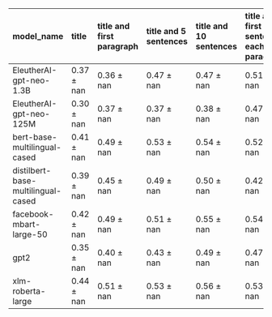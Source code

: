 | model_name                         | title          | title and first paragraph   | title and 5 sentences   | title and 10 sentences   | title and first sentence each paragraph   | raw text           |
|:-----------------------------------|:---------------|:----------------------------|:------------------------|:-------------------------|:------------------------------------------|:-------------------|
| EleutherAI-gpt-neo-1.3B            | 0.37 $\pm$ nan | 0.36 $\pm$ nan              | 0.47 $\pm$ nan          | 0.47 $\pm$ nan           | 0.51 $\pm$ nan                            | 0                  |
| EleutherAI-gpt-neo-125M            | 0.30 $\pm$ nan | 0.37 $\pm$ nan              | 0.37 $\pm$ nan          | 0.38 $\pm$ nan           | 0.47 $\pm$ nan                            | 0.44 $\pm$ nan     |
| bert-base-multilingual-cased       | 0.41 $\pm$ nan | 0.49 $\pm$ nan              | 0.53 $\pm$ nan          | 0.54 $\pm$ nan           | 0.52 $\pm$ nan                            | 0.52 $\pm$ nan     |
| distilbert-base-multilingual-cased | 0.39 $\pm$ nan | 0.45 $\pm$ nan              | 0.49 $\pm$ nan          | 0.50 $\pm$ nan           | 0.42 $\pm$ nan                            | 0.53 $\pm$ nan     |
| facebook-mbart-large-50            | 0.42 $\pm$ nan | 0.49 $\pm$ nan              | 0.51 $\pm$ nan          | 0.55 $\pm$ nan           | 0.54 $\pm$ nan                            | 0.59 $\pm$ nan     |
| gpt2                               | 0.35 $\pm$ nan | 0.40 $\pm$ nan              | 0.43 $\pm$ nan          | 0.49 $\pm$ nan           | 0.47 $\pm$ nan                            | 0.53 $\pm$ nan     |
| xlm-roberta-large                  | 0.44 $\pm$ nan | 0.51 $\pm$ nan              | 0.53 $\pm$ nan          | 0.56 $\pm$ nan           | 0.53 $\pm$ nan                            | **0.62 $\pm$ nan** |